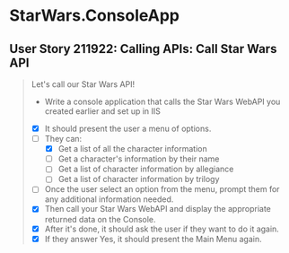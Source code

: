 StarWars.ConsoleApp
===================

User Story 211922: Calling APIs: Call Star Wars API
---------------------------------------------------

> Let's call our Star Wars API!
>
> - Write a console application that calls the Star Wars WebAPI you
>   created earlier and set up in IIS
> - [x] It should present the user a menu of options.
> - [ ] They can:
>   - [x] Get a list of all the character information
>   - [ ] Get a character's information by their name
>   - [ ] Get a list of character information by allegiance
>   - [ ] Get a list of character information by trilogy
> - [ ] Once the user select an option from the menu, prompt them for
>   any additional information needed.
> - [x] Then call your Star Wars WebAPI and display the appropriate
>   returned data on the Console.
> - [x] After it's done, it should ask the user if they want to do it
>   again.
> - [x] If they answer Yes, it should present the Main Menu again.
